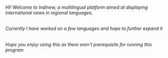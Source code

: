 ###### HI! Welcome to Indinew, a multilingual platform aimed at displaying international news in regional languages. 
###### Currently I have worked on a few languages and hope to further expand it
###### Hope you enjoy using this as there aren't prerequisits for running this program

